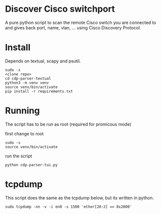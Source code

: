 # Discover Cisco switchport

A pure python script to scan the remote Cisco switch you are connected to and gives back port, name, vlan, ... using Cisco Discovery Protocol.


# Install

Depends on textual, scapy and psutil.

```
sudo -s
<clone repo>
cd cdp-parser-textual
python3 -m venv venv
source venv/bin/activate
pip install -r requirements.txt
```

# Running

The script has to be run as root (required for promicous mode)

first change to root
```
sudo -s
source venv/bin/activate
```
run the script
```
python cdp-parser-tui.py
```

# tcpdump

This script does the same as the tcpdump below, but its written in python.

```
sudo tcpdump -nn -v -i en0 -s 1500 'ether[20:2] == 0x2000'
```
